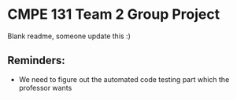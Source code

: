 # CMPE 131 Team 2 Group Project

Blank readme, someone update this :)

## Reminders:
- We need to figure out the automated code testing part which the professor wants